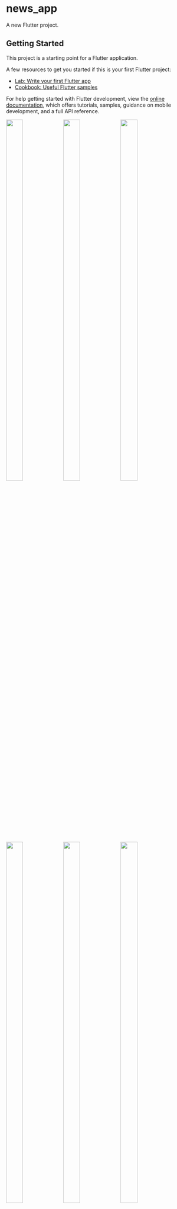 # news_app

A new Flutter project.

## Getting Started

This project is a starting point for a Flutter application.

A few resources to get you started if this is your first Flutter project:

- [Lab: Write your first Flutter app](https://docs.flutter.dev/get-started/codelab)
- [Cookbook: Useful Flutter samples](https://docs.flutter.dev/cookbook)

For help getting started with Flutter development, view the
[online documentation](https://docs.flutter.dev/), which offers tutorials,
samples, guidance on mobile development, and a full API reference.

<p>
  
  <img src="https://github.com/Flutter2616/news_app/assets/124335197/08c36ba7-0a22-4b84-a4e0-c5e99227d47a" height="50%" width="30%">
  <img src="https://github.com/Flutter2616/news_app/assets/124335197/717a7bb8-7d59-47fa-b6c7-64c06835d2c9" height="50%" width="30%">
  <img src="https://github.com/Flutter2616/news_app/assets/124335197/8cd8ac1e-b7a1-4181-9d95-4561ef1c5147" height="50%" width="30%">
  <img src="https://github.com/Flutter2616/news_app/assets/124335197/e6078e05-4e20-4beb-899d-2dfef6b417e9" height="50%" width="30%">
  <img src="https://github.com/Flutter2616/news_app/assets/124335197/52a389f3-c591-4e7e-80e0-7b94f2866683" height="50%" width="30%">
  <img src="https://github.com/Flutter2616/news_app/assets/124335197/2d23f5ce-87a9-445b-95ca-6e263f0d8e2c" height="50%" width="30%">
  <img src="https://github.com/Flutter2616/news_app/assets/124335197/3145ab2d-138a-4aa4-be83-172d9fef6038" height="50%" width="30%">
  <img src="https://github.com/Flutter2616/news_app/assets/124335197/d8467969-7f8d-411c-9640-047d293d6ffd" height="50%" width="30%">
  
  
  </p>

